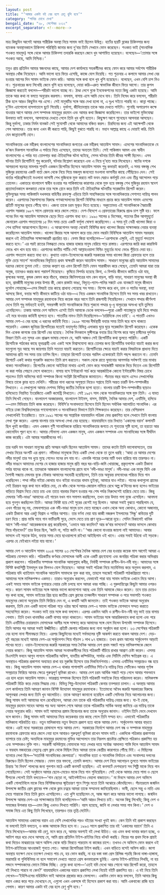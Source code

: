 ```yaml
---
layout: post
title: "‘আমার একটা বই বের হলে রেণু খুশি হবে’"
category: "পাখির চোখে দেখা"
bengali_date: "২৮, সেপ্টেম্বর ২০১২"
excerpt_separator: <!--more-->
---
```

মাত্র কিছুদিন আগেই আমার শারীরিক অবস্থা নিয়ে সামাদ ভাই ছিলেন উদ্বিগ্ন। হার্টের ছয়টি ব্লকের চিকিত্সার জন্য ব্যাংকক অবস্থানকালে চিকিত্সা পরিস্থিতি জানার জন্য দু’বার তিনি সেখানে ফোন করেছেন। শওকত ভাই (সাংবাদিক শওকত মাহমুদ) সঙ্গে থেকে আমার চিকিত্সা তদারকি করছেন জেনে খুব আশান্বিত হয়েছেন। <!--more-->বলেছেন—‘তোমার সঙ্গে শওকত আছে, আমি নিশ্চিন্ত।’

তবুও প্রায় প্রতিদিন আমার স্বজনদের কাছে, আমার দেশ কার্যালয়ে সহকর্মীদের কাছে ফোন করে আমার সর্বশেষ শারীরিক অবস্থার খোঁজ নিয়েছেন। আমি ভালো হয়ে ফিরে এসেছি, কাজে যোগ দিয়েছি। গত শুক্রবার এ কলামে আমার লেখা বের হওয়ার আগের দিন সামাদ ভাইকে ফোন করি। আমার সঙ্গে কথা বলে খুব খুশি হয়েছেন। বলেছেন, এখন বেশি চাপ নিও না। শুক্রবারের জন্য লিখেছি জেনে খুশি হয়ে বলেছেন, দোয়া করি—দ্রুত স্বাভাবিক জীবনে ফিরে আসো। তার কুশল জিজ্ঞাসা করতেই বললেন—শরীরটা ভালো যাচ্ছে না। ঠাণ্ডা লেগে বুকে ইনফেকশনের মতো কিছু একটা হয়েছে। আমি তাকে আর কথা না বলতে অনুরোধ করলাম। বললাম, বাসায় এসে আমি দেখে যাব। তিনি নিষেধ করে বললেন, শরীরটা ঠিক হলে আরও কিছুদিন পর এসো।
সেই মানুষটির সঙ্গে আর দেখা হলো না, এ দুঃখ সইতে পারছি না। কান্না পাচ্ছে। দু’দিন এ্যাপোলো হাসপাতালে ছুটে গিয়েছি। দুর্ভাগ্য, জীবিতাবস্থায় তাকে আর দেখতে পাইনি। শুনেছি অপারেশন কক্ষে যাওয়ার আগে আমার দেশ সম্পাদক মাহমুদুর রহমান এবং আমার কথা জিজ্ঞাসা করেছিলেন। তার ভাইপো মুক্তিযোদ্ধা উলফাত ভাই বললেন, আপনাদের দেখতে পেলে তিনি খুব খুশি হতেন। কিছুক্ষণ আগে শুনেছেন আপনারা আসছেন। কিন্তু দুর্ভাগ্য, ঢাকার নির্মম যানজট সেই সুযোগটি থেকে আমাদের বঞ্চিত করল। চিরদিনের জন্য এই আক্ষেপটি থেকে গেল আমাদের। তার জন্য এখন কী করতে পারি, কিছুই বুঝতে পারছি না। মহান আল্লাহ্র কাছে এ দোয়াই করি. তিনি যেন জান্নাতবাসী হোন।

সাংবাদিকতার এক মহীরুহ
বাংলাদেশের সাংবাদিকতা জগতের এক মহীরুহ আতাউস সামাদ। এদেশের সাংবাদিকতাকে যে ক’জন দিকপাল সাংবাদিক এ পর্যায়ে নিয়ে এসেছেন, তাদের অন্যতম তিনি। সেই পাকিস্তান আমল এবং স্বাধীন বাংলাদেশের এ পর্যন্ত যত তোলপাড় করা ঐতিহাসিক ঘটনা ঘটেছে, সেসব ঘটনার তিনি জীবন্ত সাক্ষী ছিলেন। এসব ঘটনার তিনি রিপোর্টিংই শুধু করেননি, ঘটনার বিশ্লেষণ করেছেন এবং এ নিয়ে দু’হাত ভরে লিখেছেন। ষাটের দশকে আগরতলা ষড়যন্ত্র মামলার শুনানি একজন রিপোর্টার হিসেবে আতাউস সামাদ শুধু কভারই করেননি, এ সময় বঙ্গবন্ধু শেখ মুজিবুর রহমানের একটি বার্তা জেল থেকে নিয়ে গিয়ে মজলুম জননেতা মওলানা ভাসানীর কাছে পৌঁছিয়েও দেন। সেই বার্তার পরিপ্রেক্ষিতেই মওলানা ভাসানী শেখ মুজিবকে মুক্ত করতে লাট ভবন ঘেরাও কর্মসূচি দেন এবং তীব্র আন্দোলন গড়ে তোলেন। একাত্তরে বাংলাদেশ স্বাধীন হওয়ার পর পাকিস্তানের কারাগার থেকে মুক্ত হয়ে বঙ্গবন্ধু শেখ মুজিবুর রহমান স্বদেশ প্রত্যাবর্তনকালে কলকাতা থেকে তার সঙ্গে প্লেনে করে তিনি ওই ঐতিহাসিক ঘটনাটির সরেজমিন রিপোর্ট করেন। মুক্তিযুদ্ধের সময় পাকিস্তানি দখলদার বাহিনীর রক্তচক্ষু এড়িয়ে তিনি সাহসিকতার সঙ্গে সাংবাদিকতার পেশাগত দায়িত্ব পালন করেন। এরশাদের স্বৈরশাসনের বিরুদ্ধে গণআন্দোলনের রিপোর্ট বিবিসির মাধ্যমে প্রচার করে আতাউস সামাদ এদেশের প্রতিটি মানুষের হৃদয়ে পৌঁছে যান। এজন্য তাকে চরম মূল্যও দিতে হয়েছে। অকুতোভয় এই সাংবাদিককে স্বৈরাচারী এরশাদ সরকার ১৯৮৭ সালে গ্রেফতার করে জেলে পোরে। দেশ-বিদেশে এ গ্রেফতারের বিরুদ্ধে প্রচণ্ড চাপ সৃষ্টি হয়। ফলে পনের দিন পর আতাউস সামাদকে ছেড়ে দিতে এরশাদ বাধ্য হন।
১৯৯০ সালের ৪ ডিসেম্বর, পতনের ঠিক আগমুহূর্তে জেনারেল এরশাদ পদত্যাগের ১৫ দিন সময় চেয়ে একটি ফর্মুলা ঘোষণা করেছিলেন। এ সময় দুই নেত্রী খালেদা জিয়া ও শেখ হাসিনা আত্মগোপনে ছিলেন। এ আত্মগোপন অবস্থা থেকেই বিবিসির জন্য খালেদা জিয়ার সাক্ষাত্কার নেয়ার ব্যবস্থা করেছিলেন আতাউস সামাদ। খালেদা জিয়ার সঙ্গে আলাপ করে তার ফোন নম্বরটা বিবিসিকে আতাউস সামাদ সরবরাহ করলে ওই ঐতিহাসিক সাক্ষাত্কারটি প্রচারিত হয়। বেগম জিয়া বলেছিলেন—‘এরশাদকে এক্ষুনি, এই মুহূর্তে পদত্যাগ করতে হবে।’ এর পরই রাতের নিস্তব্ধতা ভেঙে হাজার হাজার মানুষ বেরিয়ে পড়ে রাস্তায়। এরশাদের জারি করা কারফিউ ভেঙে খান খান হয়ে যায়। এরশাদের জাতীয় পার্টির সেই আল্লাহওয়ালা বিল্ডিং মুহূর্তের মধ্যে ভেঙে গুঁড়িয়ে দেয়া হয়। এরশাদ পদত্যাগ করতে বাধ্য হন। কুখ্যাত ওয়ান-ইলেভেনের জরুরি সরকারের সময় খালেদা জিয়া গ্রেফতার হলে তার মুক্তি চেয়ে সাতশ’ সাংবাদিকের বিবৃতিতে প্রথম স্বাক্ষরটি করেন আতাউস সামাদ।
সাধারণ মানুষের প্রতি আতাউস সামাদের দরদের কোনো তুলনা নেই। তাদের কল্যাণ হয় এমন রিপোর্ট তিনি যেমন সারাজীবন করে গেছেন, তেমনি আমরা যারা তার অনুজ, তাদেরও করার জন্য পরামর্শ দিয়েছেন। কৃষিতে বিপর্যয় হয়েছে কিনা, এ বিপর্যয় কীভাবে কাটিয়ে ওঠা যায়, কৃষকের অবস্থা, কৃষক কেমন করে বাঁচবে, বাজারে জিনিসপত্রের দাম কেন বাড়ল, বাড়ি ভাড়া, সাধারণ মানুষের অবস্থা কী হবে, শ্রমজীবী মানুষের চলার উপায় কী, কোন রাস্তাটা ভাঙা, বিদ্যুত্-গ্যাস-পানির সঙ্কটে এবং যানজটে মানুষ কীভাবে দুর্ভোগ পোহাচ্ছে—এসব বিষয়ই তার কাছে প্রাধান্য পেয়েছে সব সময়। বিশেষ করে ধান, চাল ও পাটের অবস্থা, বন্যা আসছে কিনা, বন্যার ক্ষতি কীভাবে কাটিয়ে ওঠা যায়—এ নিয়ে একজন সাংবাদিক হিসেবে তিনি সব সময় খবর রাখতেন। আমার দেশ সম্পাদক মাহমুদুর রহমানকে নিয়ে কয়েক বছর আগে তিনি রাজশাহী গিয়েছিলেন। সেখানে পদ্মার জীর্ণদশা দেখে তিনি শুধু মর্মাহতই হননি, সফরসঙ্গী ফটো সাংবাদিককে দিয়ে শুকনো পদ্মার ধু-ধু বালুচরের অসংখ্য ছবি তুলিয়ে এনেছিলেন। ঢাকায় আমার দেশ অফিসে এসেই তিনি আমাকে ডেকে বললেন—পুরো একটি পাতাজুড়ে ছবি দিয়ে পদ্মার এই মরে যাওয়ার কাহিনী ছাপতে হবে। পাতাটির নামও তিনি দিয়েছিলেন—‘চারিদিকে দেখ চাহি’। এ পাতাটি এখনও আমার দেশ-এ বের হচ্ছে এ ধরনের কাহিনী নিয়ে।
১৯৯৮ সালের দীর্ঘস্থায়ী বন্যার সময় তিনি ঘরে বসে থাকতে পারেননি। একজন জুনিয়র রিপোর্টারের মতোই বন্যাদুর্গত বিভিন্ন এলাকায় ঘুরে ঘুরে সরেজমিন রিপোর্ট করেছেন। একেক দিন একেক কাগজে তার রিপোর্ট বের হয়েছে। দৈনিক দিনকালে মুন্সীগঞ্জে বন্যার চিত্র বিশেষ করে আলু চাষীদের দুর্দশার বিবরণ তিনি এত সুন্দর এবং প্রাঞ্জল ভাষায় লেখেন যে, আমি আজও সেই রিপোর্টটির কথা ভুলতে পারিনি।
একটি রিপোর্টকে পাঠকের কাছে হৃদয়গ্রাহী এবং একই সঙ্গে বিশ্বাসযোগ্য করে তোলার জন্য রিপোর্টটির যথার্থতা যাচাই করার জন্য যতগুলো সূত্র আছে সব জায়গায় তিনি সত্যতা যাচাই করতেন। রিপোর্টিংয়ের ক্ষেত্রে যাচাই করার বিষয়টাকে প্রাধান্য দিতে আমাদের প্রতি সব সময় তার তাগিদ ছিল। তাছাড়া রিপোর্টে তথ্যের গরমিল একেবারেই তিনি পছন্দ করতেন না। তেমনি রিপোর্টে একই কথার পুনরুক্তি করলেও তিনি রাগ করতেন। সকাল থেকে রাতে ঘুমানোর আগপর্যন্ত সর্বক্ষণই তার মাথায় থাকত সাংবাদিকতা। রিপোর্টের কোনো আইডিয়া মাথায় এলেই ফোন করে সাবজেক্টটি আমাকে দিয়ে দিতেন এবং রিপোর্টটি না করা পর্যন্ত পেছনে লেগে থাকতেন। বাসায় বসে ইন্টারনেট সার্চ করে আন্তর্জাতিক কোনো ইন্টারেস্টিং বিষয় চোখে পড়লেও তিনি অফিসের বার্তা সম্পাদক কিংবা সংশ্লিষ্ট রিপোর্টারকে জানাতেন।
পঁচাত্তর বছর বয়সে এসেও লেখালেখির বিষয়ে তাকে ক্লান্ত হতে দেখিনি। শরীরের নানা ধরনের অসুস্থতা নিয়েও সপ্তাহে তিনি অন্তত চারটি উপ-সম্পাদকীয় লিখতেন। এ লেখাগুলো আমার দেশসহ বিভিন্ন জাতীয় দৈনিকে ছাপা হতো। বাংলায় চারটি উপ-সম্পাদকীয় ছাড়াও হলিডেতে নিয়মিত ইংরেজিতে একটি কমেন্ট্রি লিখতেন। সেই ১৯৫৭ সাল থেকে সাংবাদিকতার সঙ্গে যুক্ত তিনি। এ যাবত তিনি লিখেই গেছেন। বাংলাদেশ অবজারভার, বাংলাদেশ টাইমস, বাসস, বিবিসি, দৈনিক আমার দেশ, এনটিভি, হলিডে—এমন মিডিয়ায় তিনি কাজ করেছেন। বিবিসি’র সংবাদদাতা হিসেবে তিনি ছিলেন সর্বাধিক আলোচিত সাংবাদিক। এর বাইরে ঢাকা বিশ্ববিদ্যালয়ের গণযোগাযোগ ও সাংবাদিকতা বিভাগে তিনি শিক্ষকতাও করেছেন। তার বেশিরভাগ লেখালেখিই ইংরেজিতে। তবে ১৯৯১ সালের পর সাপ্তাহিক যায়যায়দিন পত্রিকা ফের প্রকাশিত হলে সেখানে তিনি বাংলায় লেখা শুরু করেন। এরপর বাংলায় তার অসংখ্য লেখা বের হয়েছে। যায়যায়দিনে তার বিখ্যাত ‘একালের বয়ান’ কলামটি ছিল খুবই জনপ্রিয়। এমন একজন গুণী সাংবাদিককে হারিয়ে সাংবাদিকতার জগতে যে শূন্যতার সৃষ্টি হলো, তা হয়তো আর কোনোদিন পূরণ হবে না। আমার সৌভাগ্য এমন একজন মানুষ, এমন একজন সম্পাদক এবং সাংবাদিকের সঙ্গে দীর্ঘদিন কাজ করেছি। এটা আমার সারাজীবনের গর্ব।

তার দরদি মন
সাধারণ মানুষের প্রতি অসম্ভব দরদি ছিলেন আতাউস সামাদ। তাদের কতটা তিনি ভালোবাসতেন, তার লেখার নিচের অংশটি এর প্রমাণ। নদীভাঙা মানুষকে নিয়ে একটি লেখা থেকে তা তুলে ধরছি :
‘আহা রে আমার দেশের নদীর মানুষ! তার সব ধুয়ে মুছে গেলেও মনের রস যায় না। এমনকি পায়ের তলার মাটি যখন হারিয়ে যায় তারপরও না।
নদীর ভাঙনে আমাদের দেশের যে হাজার হাজার মানুষ প্রতি বছর ঘর-বাড়ি-জমি খোয়াচ্ছে, প্রকৃতপক্ষে একটা ঠিকানা পর্যন্ত যাদের থাকে না. তাদেরকে আজকাল বাংলাদেশের গ্রামে বলে ‘নদী-ভাঙা মানুষ’।
নদী-ভাঙা এক মানুষ যিনি এক বৈশাখী সন্ধ্যায় মেঘনার বুকে নৌকায় আমাদের সহযাত্রী হয়েছিলেন, তিনি তার অফুরন্ত রসবোধের পরিচয় দিয়ে গান ধরেছিলেন :
পদ্মা নদীর নাইয়া
কোথায় যাও বাইয়া
নাওয়ের বাদাম তুইল্যা,
আমারে যাও লইয়া।
গানের কথাগুলো গ্রামের সেই চিরন্তন বধূর কথা মনে করিয়ে দেয়, যে কাঁধ থেকে সংসার-জোয়াল নামিয়ে রেখে অল্প ক’দিনের জন্য হলেও ভাইয়ের বাড়িতে বিশ্রাম নিতে যেতে চায় এবং তাতে বারবার নিরাশ হওয়ার পর শেষ পর্যন্ত নিরুদ্দেশেই হারিয়ে যেতে চায়।
কিন্তু মেঘনার ‘নদী-ভাঙা’ আমাদের এই গায়েন যখন গান সমাপন করছিলেন, তখন তার উদাত্ত গলা বুজে এসেছিল। আনমনা হয়ে গুনগুন করছিলেন তিনি। আমরা নিবিষ্ট হয়ে সেই সুরের রেশেই মগ্ন ছিলাম। আমরা সবাই বুঝতে পারছিলাম যে, এখন গাঁয়ের বধূ নয়, মেঘনাপাড়ের এক নদী-ভাঙা মানুষ চলে যেতে যাচ্ছেন এখান থেকে অন্য কোথাও, কোনো অজানায়, একটা ঠিকানা আর একটু বিশ্রাম ও শান্তির আশায়। তার বর্ণনা দেয়া যায় কাজী নজরুল ইসলামের ‘সিন্ধু’ কবিতার দুটি চরণ দিয়ে :
শ্রান্ত মাঝি গাহে গান ভাটিয়ালী সুরে,
ভেসে যেতে চায় প্রাণ দূরে—আরো দূরে।
সেদিন বিকালেই খানিক আগে ‘নদী-ভাঙা’ আরেকজনকে প্রশ্ন করেছিলাম, ‘এভাবে আর কতদিন? আর ক’বার ভাসবেন? আবার ভাসলে কোথায় গিয়ে দাঁড়াবেন?’
তার উত্তর ছিল, ‘জানি না, সত্যি জানি না।’
‘আর কোনো যাওয়ার জায়গা নাই আমাদের। আবার ভাসলে ওই সড়কে উঠব, বন্যার সময় মেয়ে ছাওয়ালগো রাইখ্যা আইছিলাম ওই খানে। এবার সবাই উঠবো ওই সড়কে। এরপর হে যেইখানে লইয়া যায় যাবো।’

আমার দেশ ও আতাউস সামাদ
২০০৪ সালের ২৩ সেপ্টেম্বর দৈনিক আমার দেশ বের হওয়ার কয়েক মাস আগেই আমরা এ পত্রিকায় যোগদান করি। পত্রিকাটির কর্ণধার মোসাদ্দেক আলী একে একটি গ্রহণযোগ্য এবং জনপ্রিয় পত্রিকা করার অভিপ্রায় প্রকাশ করলেন। পত্রিকাটির সম্পাদক সাংবাদিক আমানুল্লাহ কবীর, নির্বাহী সম্পাদক রাশীদ-উন-নবী বাবু। আমাদের সঙ্গে বিশিষ্ট কথাশিল্পী ইমদাদুল হক মিলনও যোগ দিয়েছেন। আমরা সবাই পত্রিকা নিয়ে মতবিনিময় করে অনুভব করলাম, এ পত্রিকায় যদি খ্যাতিমান সাংবাদিক আতাউস সামাদকে যুক্ত করা যায়, তাহলে সহজেই পত্রিকাটি পাঠকপ্রিয়তা পাবে। আমাদের সঙ্গে মালিকপক্ষও একমত। তারাও অনুরোধ করলেন, যেভাবেই পারা যায় সামাদ ভাইকে এখানে নিয়ে আসা। একই সময়ে সামাদ ভাইকে যুগান্তরে নেয়ার চেষ্টা চলছে বলে আমরা খবর পাচ্ছি। এ গুরুদায়িত্বের কিছুটা আমার ওপরও পড়ে। কারণ সামাদ ভাইয়ের সঙ্গে আমার ভালো জানাশোনা আছে এবং তিনি আমাকে স্নেহও করেন। তবে তার চেয়েও বড় কথা হচ্ছে, সামাদ ভাইয়ের প্রিয় ছাত্র জাতীয় প্রেস ক্লাবের তত্কালীন সাধারণ সম্পাদক ও পরে সভাপতি শওকত মাহমুদের কোনো অনুরোধ তিনি ফিরিয়ে দেন না, এ কথাটি আমি জানতাম। তাই শওকত ভাইকে আমরা অনুরোধ করলাম, তিনি যেন একটি ভালো পত্রিকা গড়ে ওঠার স্বার্থে আমার দেশ-এ সামাদ ভাইকে যোগদানে সম্মত করাতে সহযোগিতা করেন। শওকত ভাই তার সঙ্গে কথা বললেন। এরপর একদিন আমি ও রাশীদ-উন-নবী বাবু ভাই তার বাসায় গেলাম। তিনি তখন ধানমন্ডির একটি বাসায় ভাড়া থাকতেন। সামাদ ভাইয়ের সঙ্গে আন্তরিকভাবে কথা হলো এবং পরে তিনি এনটিভির চেয়ারম্যান মোসাদ্দেক আলীর সঙ্গে সাক্ষাত্ করে আমাদের সঙ্গে যোগ দিলেন উপদেষ্টা সম্পাদক হিসেবে।
তিনি আসার পর আমরা সবাই উজ্জীবিত। প্রতিটি জেলায় পত্রিকার জন্য নানা অনুষ্ঠান করা হলো। ২৩ সেপ্টেম্বর পত্রিকাটি বের হলো নানা সীমাবদ্ধতা নিয়ে। এরপর কিছুদিনের মধ্যেই সর্বমহলের দৃষ্টি আকর্ষণ করতে থাকল আমার দেশ। দেড়-দুই বছরের মধ্যেই আমার দেশ-এর সার্কুলেশন গিয়ে দাঁড়াল ১ লাখ ৯৭ হাজারে। তখন প্রথম আলোর সার্কুলেশন আড়াই লাখের মতো। ওয়ান-ইলেভেনের জরুরি সরকারের সময় দৈনিক আমার দেশ প্রথম সঙ্কটে পড়ে মালিকপক্ষকে জেলে নেয়ার কারণে। কিন্তু আতাউস সামাদ আমরা সংবাদকর্মীদের নিয়ে পত্রিকাটি বাঁচিয়ে রাখার আপ্রাণ চেষ্টা করেন। এসময় বিএসইসি ভবনে আগুন লাগলে পত্রিকাটির অফিস, যাবতীয় কম্পিউটার, সার্ভার এবং সিটিপি মেশিন ক্ষতিগ্রস্ত হয়। এ অবস্থায়ও পত্রিকার প্রকাশনা অব্যাহত রাখা হয় মুরুব্বি হিসেবে তার দিকনির্দেশনায়। এসময় এনটিভির সম্প্রচারও বন্ধ হয়ে যায়। কিন্তু আতাউস সামাদ আমার দেশ-এ থাকার পাশাপাশি এনটিভির সিইও’র দায়িত্ব নিয়ে সেটিকেও আবার পূর্ণাঙ্গ সম্প্রচারে ফিরিয়ে আনার ক্ষেত্রে গুরুত্বপূর্ণ ভূমিকা রাখেন। আমার দেশ চরম আর্থিক সঙ্কটে পড়ে গেলে আবার শক্তভাবে এর হাল ধরেন আতাউস সামাদ। ভারপ্রাপ্ত সম্পাদক হিসেবে তিনি পত্রিকাটি সবাইকে নিয়ে পরিচালনা করেন। মালিকপক্ষ পত্রিকাটি বিক্রি করে দেয়ার সিদ্ধান্ত নেয়। বিভিন্ন শিল্প-উদ্যোক্তা পত্রিকাটি কেনার তত্পরতা চালান। এ অবস্থায় আমার দেশ কার্যালয়ে তিনি আমন্ত্রণ জানান বিশিষ্ট উদ্যোক্তা মাহমুদুর রহমানকে। ইতোমধ্যে অবৈধ জরুরি সরকারের বিরুদ্ধে আগুনঝরা লেখার জন্য তিনি খুব আলোচিত। তাকে আমন্ত্রণ জানানো হয়েছিল একটি সেমিনার নিয়ে আলোচনার জন্য। কিন্তু সামাদ ভাই আমাদের বলে রেখেছিলেন, আমরা যেন তাকে ধরি পত্রিকাটির দায়িত্ব নেয়ার জন্য। যা-ই হোক, মাহমুদুর রহমান সাহেব আসার পর অন্য আলাপ শেষে আমরা তাকে পত্রিকাটির সার্বিক অবস্থা জানিয়ে এর দায়িত্ব তাকে নেয়ার অনুরোধ করি। সামাদ ভাই আমাদের প্রস্তাব বিবেচনার জন্য তাকে অনুরোধ জানান। ওইদিন তিনি ভেবে দেখবেন বলে জানান। কিন্তু সামাদ ভাই আমাদের নিয়ে কয়েকবার তার কাছে গেলে তিনি সম্মত হন। এভাবেই পত্রিকাটির মালিকানা পরিবর্তিত হয়।
নতুন মালিকানায় নতুন উদ্যমে প্রকাশ হতে থাকে আমার দেশ। সার্কুলেশন আবার বাড়তে থাকে। এরই মধ্যে সরকারের রোষানলে পড়ে আমার দেশ। সরকারের নির্দেশে আমার দেশ বন্ধ ও সম্পাদক মাহমুদুর রহমানকে গ্রেফতার করে জেলে নেয়া হলে আবারও গুরুত্বপূর্ণ ভূমিকা রাখেন সামাদ ভাই। একদিকে পত্রিকার প্রকাশনার ব্যাপারে তার চেষ্টা; অন্যদিকে মাহমুদুর রহমানের মুক্তির আন্দোলনে তার নিরলস প্রচেষ্টার প্রেক্ষিতে পত্রিকাও প্রকাশিত হয় এবং সম্পাদকও মুক্তি পান। সহকর্মী অলিউল্লাহ নোমানকে সত্য লেখার দায়ে সর্বোচ্চ আদালত শাস্তি দিলে আতাউস সামাদ ও ফরহাদ মজহারের নেতৃত্বে প্রেস ক্লাব থেকে মিছিল নিয়ে আমরা তাকে কেন্দ্রীয় কারাগারে পৌঁছে দিই। এ মিছিলের ব্যানারে লেখা ছিল—‘সত্যনিষ্ঠ সাংবাদিকের জেলযাত্রা’। সাংবাদিক হত্যা ও সাংবাদিক নির্যাতন এবং সংবাদপত্র দলনের বিরুদ্ধেও তিনি ছিলেন সোচ্চার। যেমন তার বক্তব্যে, তেমনি কলমে।
আমার দেশ নিয়ে আলোড়ন তুলতে সামাদ ভাইয়ের চিন্তায় ‘মা দিবস’ পালনের জন্য গুলশান মাঠে একটি কনসার্ট হয়েছিল। এই কনসার্টে দেশবরেণ্য সব শিল্পী মাকে নিয়ে গান গেয়েছিলেন। সেই অনুষ্ঠানে আমার ছেলে-মেয়েও মাকে নিয়ে গান শুনিয়েছিল। সেই থেকে আমার মেয়ে শামা ও ছেলে দীপ্যকে পেলেই তিনি বলতেন—‘গান ছেড়ো না, আইনস্টাইনও বেহালা বাজাতেন।’ মা দিবসে আমার দেশ অফিসে একটি গোলটেবিলে মাকে নিয়ে বিশিষ্টজনদের স্মৃতিচারণ শুনে শিশুর মতো তিনি অঝোরে কেঁদেছিলেন। পঁচাত্তরতম জন্মদিন উপলক্ষে জাতীয় প্রেস ক্লাবের পক্ষ থেকে ক্লাব চত্বরে আমরা তাকে সম্মাননা জানিয়েছিলাম। ভাবী, ছেলে সন্তু ও নাতি এবং মেয়ে শান্তাকে নিয়ে তিনি ক্লাবে এসেছিলেন। এত খুশি হয়েছিলেন যে, আজ স্মরণ করে আমার ভালো লাগছে। জন্মদিন উপলক্ষে আমার দেশ-এর সাক্ষাত্কারে তিনি বলেছিলেন—‘আমি আরও লিখতে চাই। অনেক কিছু লিখেছি; কিন্তু দেশ ও সমাজের উপকার হয়—এমন কিছু এখনও লিখতে পারিনি। বয়স হয়েছে, জানি না লেখার সময় পাব কিনা।’ দেশ ও সমাজ নিয়ে এত কিছু তিনি লিখেছেন, তারপরও তার তৃপ্তি মেটেনি।

আতাউস সামাদের একালের বয়ান
এত বেশি লেখালেখির পরও বইয়ের সংখ্যা খুবই কম। কেন তিনি বই প্রকাশ করছেন না বললেই তিনি বলতেন, ও কাজ আমাকে দিয়ে হবে না। ১৯৯৩ সালে প্রকাশিত তার বই ‘একালের বয়ানে’ তিনি এ নিয়ে লিখেছেন—আমার বউ রেণু, মনে করে যে, আমার অবশ্যই বই লেখা উচিত। ওর এমন কথা ভাবার কারণ হচ্ছে, ও আটাশ বছর ধরে দেখে আসছে যে, আমি প্রায় প্রতিদিন টাইপ-রাইটার নিয়ে খটখট করছি। বিয়ের পর প্রথম দিকে প্রায়ই কথা দিয়েও মাঝরাতের আগে অফিস থেকে বাড়ি ফিরতে পারতাম না কাজের চাপে। তখনও সে অফিসে ফোন করলে ওই টাইপ-রাইটারের আওয়াজই শুনতে পেত। আমরা রিপোর্টাররা টাইপ করছি। এখন বাড়িতে বসেই অফিস করি। জাগা অবস্থায় যতক্ষণ দেখে ততক্ষণ দেখতে পায় যে, হয় ফোন করছি, না হয় বস্তা বস্তা প্রেস রিলিজ পড়ছি কিংবা দাঙ্গা-হাঙ্গামা, মারামারি বা গুলিবিনিময় না হলে সমাবেশ দেখতে নয়তো প্রেস কনফারেন্সে ছুটছি। এরপর টাইপ-রাইটারে লিখছি, না হয় লন্ডনে সম্পাদকদের ফোনে নিউজ দিচ্ছি। রেণুর কথা হলো—‘এতই যদি দেখো আর শোনো আর রিপোর্ট করো, তাহলে বই লিখতে পারবে না কেন?’ যায়যায়দিনে একালের বয়ানে প্রকাশিত লেখা নিয়েই বইটি প্রকাশিত হয়। এ বই নিয়ে তিনি লেখেন—‘ইউপিএলের মহিউদ্দিন ভাই আমাকে গ্রন্থকার করে ফেললেন। একদিন ফোন করে বললেন, তিনি আমার কিছু বয়ান একত্র করে পড়ে দেখেছেন যে, এগুলো এখন একসঙ্গে বই হিসেবে প্রকাশ করা যায়। আমি একবাক্যে রাজি হয়ে গেলাম। কারণ আমার একটা বই বের হলে রেণু খুশি হবে।’
